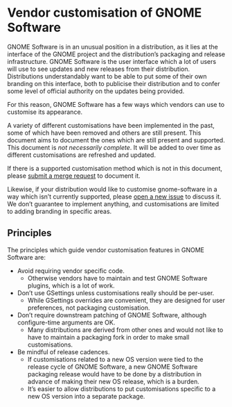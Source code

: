 Vendor customisation of GNOME Software
======================================

GNOME Software is in an unusual position in a distribution, as it lies at the
interface of the GNOME project and the distribution’s packaging and release
infrastructure. GNOME Software is the user interface which a lot of users will
use to see updates and new releases from their distribution. Distributions
understandably want to be able to put some of their own branding on this
interface, both to publicise their distribution and to confer some level of
official authority on the updates being provided.

For this reason, GNOME Software has a few ways which vendors can use to
customise its appearance.

A variety of different customisations have been implemented in the past, some of
which have been removed and others are still present. This document aims to
document the ones which are still present and supported. This document is *not
necessarily complete*. It will be added to over time as different customisations
are refreshed and updated.

If there is a supported customisation method which is not in this document,
please [submit a merge request](https://gitlab.gnome.org/GNOME/gnome-software/-/merge_requests/new)
to document it.

Likewise, if your distribution would like to customise gnome-software in a way
which isn’t currently supported, please
[open a new issue](https://gitlab.gnome.org/GNOME/gnome-software/-/issues/new?issue%5Bmilestone_id%5D=)
to discuss it. We don’t guarantee to implement anything, and customisations are
limited to adding branding in specific areas.

Principles
----------

The principles which guide vendor customisation features in GNOME Software are:
 * Avoid requiring vendor specific code.
   - Otherwise vendors have to maintain and test GNOME Software plugins, which
     is a lot of work.
 * Don’t use GSettings unless customisations really should be per-user.
   - While GSettings overrides are convenient, they are designed for user
     preferences, not packaging customisation.
 * Don’t require downstream patching of GNOME Software, although configure-time
   arguments are OK.
   - Many distributions are derived from other ones and would not like to have
     to maintain a packaging fork in order to make small customisations.
 * Be mindful of release cadences.
   - If customisations related to a new OS version were tied to the release
     cycle of GNOME Software, a new GNOME Software packaging release would have
     to be done by a distribution in advance of making their new OS release,
     which is a burden.
   - It’s easier to allow distributions to put customisations specific to a new
     OS version into a separate package.
